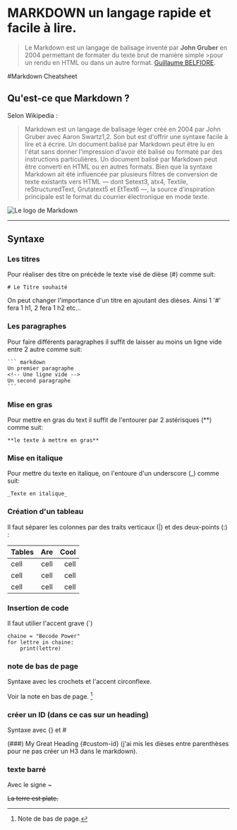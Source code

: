 
# MARKDOWN un langage rapide et facile à lire.


>Le Markdown est un langage de balisage inventé par **John Gruber** en 2004 permettant de formater du texte brut de manière simple >pour un rendu en HTML ou dans un autre format. [Guillaume BELFIORE](https://www.futura-sciences.com/tech/definitions/informatique-markdown-17135/).

#Markdown Cheatsheet
## Qu'est-ce que Markdown ?
Selon Wikipedia :
> Markdown est un langage de balisage léger créé en 2004 par John Gruber avec Aaron Swartz1,2. Son but est d'offrir une syntaxe facile à lire et à écrire. Un document balisé par Markdown peut être lu en l'état sans donner l’impression d'avoir été balisé ou formaté par des instructions particulières.
Un document balisé par Markdown peut être converti en HTML ou en autres formats. Bien que la syntaxe Markdown ait été influencée par plusieurs filtres de conversion de texte existants vers HTML — dont Setext3, atx4, Textile, reStructuredText, Grutatext5 et EtText6 —, la source d’inspiration principale est le format du courrier électronique en mode texte.

![Le logo de Markdown](http://kirkstrobeck.github.io/whatismarkdown.com/img/markdown.png)
___
## Syntaxe
### Les titres
Pour réaliser des titre on précède le texte visé de dièse (#) comme suit:

    # Le Titre souhaité

On peut changer l'importance d'un titre en ajoutant des dièses. Ainsi 1 '#' fera 1 h1, 2 fera 1 h2 etc...

### Les paragraphes
Pour faire différents paragraphes il suffit de laisser au moins un ligne vide entre 2 autre comme suit:

    ``` markdown
    Un premier paragraphe
    <!-- Une ligne vide -->
    Un second paragraphe
    ```

### Mise en gras
Pour mettre en gras du text il suffit de l'entourer par 2 astérisques (**) comme suit:

    **le texte à mettre en gras**

### Mise en italique
Pour mettre du texte en italique, on l'entoure d'un underscore (_) comme suit:

    _Texte en italique_

### Création d'un tableau
Il faut séparer les colonnes par des traits verticaux (|) et des deux-points (:) :

| Tables        | Are           | Cool  |
| ------------- |:-------------:| -----:|
|     cell      | cell          | cell  |
|     cell      | cell          | cell  |
|     cell      | cell          | cell  |

### Insertion de code
Il faut utilier l'accent grave (`)

```
chaine = "Becode Power"
for lettre in chaine:
    print(lettre)
```

### note de bas de page
Syntaxe avec les crochets et l'accent circonflexe.

Voir la note en bas de page. [^1]
[^1]: Note de bas de page.

### créer un ID (dans ce cas sur un heading)
Syntaxe avec {} et #

(###) My Great Heading {#custom-id} (j'ai mis les dièses entre parenthèses pour ne pas créer un H3 dans le markdown).

### texte barré
Avec le signe ~

~~La terre est plate.~~
